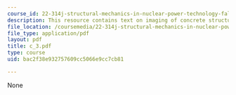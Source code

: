 ```yaml
---
course_id: 22-314j-structural-mechanics-in-nuclear-power-technology-fall-2006
description: This resource contains text on imaging of concrete structures.
file_location: /coursemedia/22-314j-structural-mechanics-in-nuclear-power-technology-fall-2006/bac2f38e932757609cc5066e9cc7cb81_c_3.pdf
file_type: application/pdf
layout: pdf
title: c_3.pdf
type: course
uid: bac2f38e932757609cc5066e9cc7cb81

---
```

None